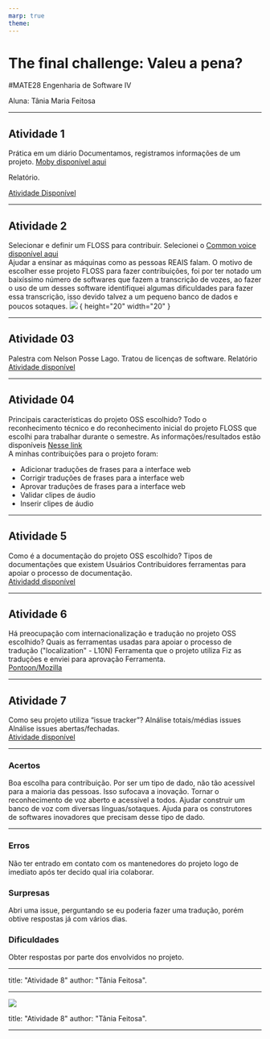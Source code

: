 ```yaml
---
marp: true
theme:
---
```

<!-- backgroundColor: aqua -->

# The final challenge: Valeu a pena?
#MATE28 Engenharia de Software IV 

Aluna: Tânia Maria Feitosa

---

## Atividade 1
Prática em um diário
Documentamos, registramos informações de um projeto. 
[Moby disponível aqui](https://github.com/moby/moby) 


Relatório.  

[Atividade Disponível](https://github.com/mate28-ic-ufba/turma-20212/blob/main/atividades/taniafeitosa/atividade02-diary.md) 

---

## Atividade 2
Selecionar e definir um FLOSS para contribuir.
Selecionei o [Common voice disponível aqui](https://github.com/common-voice/common-voice)  
Ajudar a ensinar as máquinas como as pessoas REAIS falam.
O motivo de escolher esse projeto FLOSS para fazer contribuições, foi por ter notado um baixíssimo número de softwares que fazem a transcrição de vozes, ao fazer o uso de um desses software identifiquei algumas dificuldades para fazer essa transcrição, isso devido talvez a um pequeno banco de dados e poucos sotaques.
![](
https://mundoconectado.com.br/uploads/chamadas/nvidia-mozzila-common-voice.jpg) { height="20" width="20" } 

---
## Atividade 03
Palestra com Nelson Posse Lago.
Tratou de licenças de software.
Relatório  
[Atividade disponível](https://github.com/mate28-ic-ufba/turma-20212/blob/main/atividades/taniafeitosa/atividade03.md)  

---

## Atividade 04
Principais características do projeto OSS escolhido?
Todo o reconhecimento técnico e do reconhecimento inicial do projeto FLOSS que escolhi para trabalhar durante o semestre.
As informações/resultados estão disponíveis  [Nesse link](https://github.com/mate28-ic-ufba/turma-20212/blob/main/atividades/taniafeitosa/atividade04.md)  
A minhas contribuições para o projeto foram:
+ Adicionar traduções de frases para a interface web
+ Corrigir traduções de frases para a interface web
+ Aprovar traduções de frases para a interface web
+ Validar clipes de áudio
+ Inserir clipes de áudio

---

## Atividade 5
Como é a documentação do projeto OSS escolhido?
Tipos de documentações que existem
Usuários
Contribuidores
ferramentas para apoiar o processo de documentação.  
[Atividadd disponível](https://github.com/mate28-ic-ufba/turma-20212/blob/main/atividades/taniafeitosa/Atividade05.md) 


---

## Atividade 6
Há preocupação com internacionalização e tradução no projeto OSS escolhido?
Quais as ferramentas usadas para apoiar o processo de tradução ("localization" - L10N)
Ferramenta que o projeto utiliza
Fiz as traduções e enviei para aprovação
Ferramenta.  
[Pontoon/Mozilla](https://pontoon.mozilla.org/projects/common-voice/)  

---
## Atividade 7
Como seu projeto utiliza “issue tracker”?
Alnálise totais/médias issues
Alnálise issues abertas/fechadas.  
[Atividade disponível](https://github.com/mate28-ic-ufba/turma-20212/blob/main/atividades/taniafeitosa/Atividade07.md) 



---


### Acertos 
Boa escolha para contribuição.
Por ser um tipo de dado, não tão acessível para a maioria das pessoas.
Isso sufocava a inovação.
Tornar o reconhecimento de voz aberto e acessível a todos.
Ajudar construir um banco de voz com diversas línguas/sotaques.
Ajuda para os construtores de softwares inovadores que precisam desse tipo de dado.


---

### Erros
Não ter entrado em contato com os mantenedores do projeto logo de imediato após ter decido qual iria colaborar. 

### Surpresas 
Abri uma issue, perguntando se eu poderia fazer uma tradução, porém obtive respostas já com vários dias. 

### Dificuldades
Obter respostas por parte dos envolvidos no projeto.


---

title: "Atividade 8"
author: "Tânia Feitosa".

---

![](https://drive.google.com/file/d/1Bg9dCijfL5y_CZ__dGdCF087T7PNR5nt/view?usp=sharing)



title: "Atividade 8"
author: "Tânia Feitosa".

---


